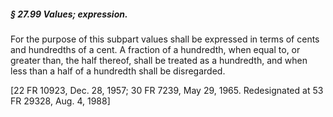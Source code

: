 ##### § 27.99 Values; expression. #####

For the purpose of this subpart values shall be expressed in terms of cents and hundredths of a cent. A fraction of a hundredth, when equal to, or greater than, the half thereof, shall be treated as a hundredth, and when less than a half of a hundredth shall be disregarded.

[22 FR 10923, Dec. 28, 1957; 30 FR 7239, May 29, 1965. Redesignated at 53 FR 29328, Aug. 4, 1988]